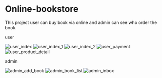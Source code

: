 # Online-bookstore
This project user can buy book via online and admin can see who order the book.

user

![user_index](https://user-images.githubusercontent.com/98328785/150806901-8614e4a1-da2e-45f4-aa3a-dfeafa6e91bf.png)
![user_index_1](https://user-images.githubusercontent.com/98328785/150806919-78f0ebbb-a203-4ad4-9c59-d3e72f2464c4.png)
![user_index_2](https://user-images.githubusercontent.com/98328785/150806922-a65cc359-8316-4af1-8067-c886388866f3.png)
![user_payment](https://user-images.githubusercontent.com/98328785/150806924-47304668-02f0-4a6e-ac3e-37ce4bac770a.png)
![user_product_detail](https://user-images.githubusercontent.com/98328785/150806925-bcc0bbcd-1001-4292-84ad-b76f062af249.png)

admin

![admin_add_book](https://user-images.githubusercontent.com/98328785/150807032-fc1e0283-bddc-48d1-8495-4af6afd3ac94.png)
![admin_book_list](https://user-images.githubusercontent.com/98328785/150807043-39596a34-02fc-424d-92ba-7c4d657723fd.png)
![admin_inbox](https://user-images.githubusercontent.com/98328785/150807045-42308e75-7045-4a1e-9314-49cf51e1ff20.png)

